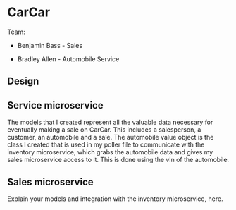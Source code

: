 # CarCar

Team:

- Benjamin Bass - Sales

* Bradley Allen - Automobile Service

## Design

## Service microservice

The models that I created represent all the valuable data necessary for eventually making a sale on CarCar. This includes a salesperson, a customer, an automobile and a sale. The automobile value object is the class I created that is used in my poller file to communicate with the inventory microservice, which grabs the automobile data and gives my sales microservice access to it. This is done using the vin of the automobile.

## Sales microservice

Explain your models and integration with the inventory
microservice, here.
